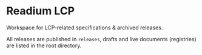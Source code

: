 # Readium LCP
Workspace for LCP-related specifications &amp; archived releases.

All releases are published in `releases`, drafts and live documents (registries) are listed in the root directory.
